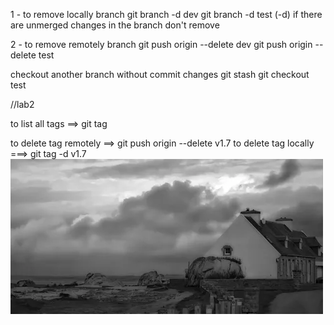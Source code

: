 1 - to remove locally branch 
    git branch -d dev 
    git branch -d test
    (-d) if there are unmerged changes in the branch don't remove 

2 - to remove remotely branch 
    git push origin --delete dev
    git push origin --delete test 

checkout another branch without commit
changes 
    git stash
    git checkout test 


//lab2
    
to list all tags ==> git tag

to delete tag remotely ==> git push origin  --delete v1.7
to delete tag locally ===> git tag -d v1.7  
 <img src='img.webp'>
